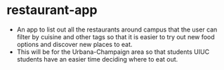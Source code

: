 # restaurant-app
 - An app to list out all the restaurants around campus that the user can filter by cuisine and other tags so that it is easier to try out new food options and discover new places to eat.
 - This will be for the Urbana-Champaign area so that students UIUC students have an easier time deciding where to eat out.
